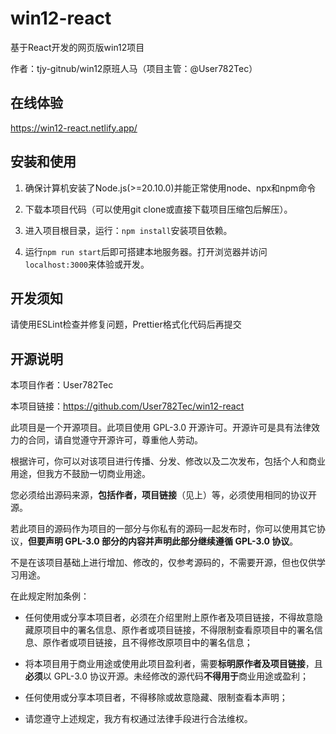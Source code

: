# win12-react

基于React开发的网页版win12项目

作者：tjy-gitnub/win12原班人马（项目主管：@User782Tec）

## 在线体验

 <https://win12-react.netlify.app/>

## 安装和使用

1. 确保计算机安装了Node.js(>=20.10.0)并能正常使用node、npx和npm命令 

2. 下载本项目代码（可以使用git clone或直接下载项目压缩包后解压）。

3. 进入项目根目录，运行：`npm install`安装项目依赖。

4. 运行`npm run start`后即可搭建本地服务器。打开浏览器并访问`localhost:3000`来体验或开发。

## 开发须知

请使用ESLint检查并修复问题，Prettier格式化代码后再提交

## 开源说明

本项目作者：User782Tec

本项目链接：<https://github.com/User782Tec/win12-react>

此项目是一个开源项目。此项目使用 GPL-3.0 开源许可。开源许可是具有法律效力的合同，请自觉遵守开源许可，尊重他人劳动。

根据许可，你可以对该项目进行传播、分发、修改以及二次发布，包括个人和商业用途，但我方不鼓励一切商业用途。

您必须给出源码来源，**包括作者，项目链接**（见上）等，必须使用相同的协议开源。

若此项目的源码作为项目的一部分与你私有的源码一起发布时，你可以使用其它协议，**但要声明 GPL-3.0 部分的内容并声明此部分继续遵循 GPL-3.0 协议**。

不是在该项目基础上进行增加、修改的，仅参考源码的，不需要开源，但也仅供学习用途。

在此规定附加条例：

- 任何使用或分享本项目者，必须在介绍里附上原作者及项目链接，不得故意隐藏原项目中的署名信息、原作者或项目链接，不得限制查看原项目中的署名信息、原作者或项目链接，且不得修改原项目中的署名信息；

- 将本项目用于商业用途或使用此项目盈利者，需要**标明原作者及项目链接**，且**必须**以 GPL-3.0 协议开源。未经修改的源代码**不得用于**商业用途或盈利；

- 任何使用或分享本项目者，不得移除或故意隐藏、限制查看本声明；

- 请您遵守上述规定，我方有权通过法律手段进行合法维权。
